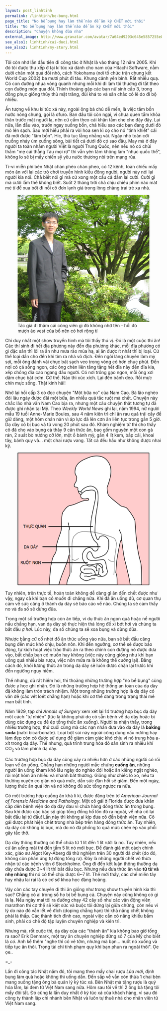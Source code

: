```yaml
---
layout: post_linhtinh
permalink: /linhtinh/be-bung.html
page_title: "No bể bụng hay làm thế nào để ăn kỳ CHẾT mới thôi"
title: "No bể bụng hay làm thế nào để ăn kỳ CHẾT mới thôi"
description: "Chuyện không đùa nha"
external_image: http://www.gravatar.com/avatar/7a64ed9293c645e5857255e8f2320a8d?s=292&abc=xyz
see_also1: linhtinh/cai-duoi.html
see_also2: linhtinh/my-story.html
---
```

Tôi còn nhớ lần đầu tiên đi công tác ở Nhật là vào tháng 12 năm 2005. Khi đó tôi được thu xếp ở tại kí túc xá dành cho nam của Hitachi Software, nằm dưới chân một quả đồi nhỏ, cách Yokohama (nơi tổ chức trận chung kết World Cup 2002) ba mươi phút đi tàu. Khung cảnh yên bình. Rất nhiều quạ. Có con đường nhựa vòng quanh nhưng mỗi khi đi làm tôi thường đi tắt theo con đường mòn qua đồi. Thỉnh thoảng gặp các bạn nữ sinh cấp 3, trong đồng phục giống thủy thủ mặt trăng, đùi khá to và săn chắc có lẽ do đi bộ nhiều.

Ấn tượng về khu kí túc xá này, ngoài ông bà chủ dễ mến, là việc tắm bồn nước nóng chung, gọi là ofuro. Ban đầu tôi còn ngại, vì chưa quen tắm khỏa thân trước mặt người lạ, nên cứ cầm theo cái khăn tắm che che đậy đậy. Lại nữa, lần đầu vào, trườn ngay xuống bồn, chả hiểu sao các bạn đang dưới đó mò lên sạch. Sau mới hiểu phải ra vòi hoa sen kì cọ cho nó "tinh khiết" cái đã mới được "lâm bồn". Hic, thủ tục lằng nhằng vãi. Ngày nhỏ toàn cởi truồng nhảy ùm xuống sông, bài tiết cả dưới đó có sao đâu. May mà ở đây người ta toàn nhầm người Việt là người Trung Quốc, nên nếu nó có chửi thầm "mẹ cái thằng Tàu mọi rợ" thì vẫn yên tâm không làm "nhục quốc thể", không lo sẽ bị mấy chiến sỹ yêu nước thương nòi trên mạng rủa.

Ti-vi miễn phí bên Nhật chán phẻo chán pheo, có 12 kênh, toàn chiếu mấy món ăn với lại các trò chơi truyền hình kiểu đông người, người này nói lại người kia nói. Chả biết nói gì mà cứ xong một câu cả đám lại cười. Cười gì mà cười lắm thế không biết. Suốt 2 tháng trời chả chịu chiếu phim nào mát mẻ tí để xua bớt đi nỗi cô đơn lạnh giá trong lòng chàng trai trẻ xa nhà.

<figure>
  <div class="img-container">
  <img src="/media/thi_onsite1.jpg" alt="Ảnh tôi"></img>
  </div>
  <figcaption>Tác giả đi thăm cái công viên gì đó không nhớ tên - hồi đó mượn áo vest của bố nên có hơi rộng tí</figcaption>
</figure>

Chỉ duy nhất một show truyền hình mà tôi thấy thú vị. Đó là một cuộc thi ăn! Các thí sinh đi hết địa phương này đến địa phương khác, mỗi địa phương có gì đặc sản thì lôi ra ăn như mưa rào mùa hạ, ai ăn được ít nhất thì bị loại. Cứ thế loại dần cho đến khi tìm ra nhà vô địch. Đến ngôi làng chuyên làm mỳ sợi, mỗi ông đánh vài chục bát sạch veo trong vòng có hơn chục phút. Đến nơi có cá sống ngon, các ông chén liên tằng tằng hết đĩa này đến đĩa kia, xếp chồng đĩa cao ngang đầu người. Có nơi trồng gạo ngon, mỗi ông xơi dăm chục bát cơm. Cứ thế. Nào thì xúc xích. Lại đến bánh dẻo. Rồi mực chín mực sống. Thật kinh hãi!

Nhớ lại hồi cấp 3 có đọc chuyện "Một bữa no" của Nam Cao. Bà lão nghèo đói lâu ngày được đãi một bữa, ăn nhiều quá tắc ruột mà chết. Chuyện này chắc lão nhà văn Nam Cao bịa ra, nhưng một câu chuyện thật tương tự đã được ghi nhận tại Mỹ. Theo _Weekly World News_ ghi lại, năm 1994, nữ người mẫu 19 tuổi Anne-Marie Boules, sau 4 năm kiên trì chỉ ăn rau quả trái cây để giữ dáng, một hôm chán nản vì áp lực đã lên cơn ăn liên tục trong gần 5 giờ. Dạ dày cô bị bục và tử vong 20 phút sau đó. Khám nghiệm tử thi cho thấy cô đã cho vào bụng cả thảy 9 cân thức ăn, bao gồm nguyên một con gà rán, 2 suất bò nướng cỡ lớn, một ổ bánh mỳ, gần 4 lít kem, bắp cải, khoai tây, bánh quy và... một chai rượu vang. Tất cả đều hầu như không được nhai kỹ.

<figure>
  <div class="img-container" data-src="/media/stomach.png" data-alt="Dạ dày">
  <noscript><img src="/media/stomach.png" alt="Dạ dày"></img></noscript>
  </div>
</figure>

Tuy nhiên, trên thực tế, hoàn toàn không dễ dàng gì ăn đến chết được như vậy, ngay cả khi bạn có _muốn_ đi chăng nữa. Khi đã ăn uống đủ, cơ quan thụ cảm về sức căng ở thành dạ dày sẽ báo cáo về não. Chúng ta sẽ cảm thấy no và đa số sẽ dừng đũa.

Trong một số trường hợp còn ăn tiếp, ví dụ thức ăn ngon quá hoặc nể người nấu chẳng hạn, van dạ dày sẽ thực hiện thả lỏng để xì bớt hơi và chúng ta bắt đầu _ợ hơi_. Lúc này, đa số chúng ta sẽ xoa bụng và dừng đũa.

Nhược bằng cứ cố nhét đồ ăn thức uống vào nữa, bạn sẽ bắt đầu căng bụng đến mức khó chịu, buồn nôn. Khi đến ngưỡng, cơ thể sẽ được báo động, tự kích hoạt việc trào thức ăn ra theo chính con đường nó được đưa vào, bất chấp bạn có muốn hay không (việc này cũng giống như khi bạn uống quá nhiều bia rượu, việc nôn mửa ra là không thể cưỡng lại). Bằng cách đó, khối lượng thức ăn trong dạ dày sẽ luôn được chặn lại trước khi đến ngưỡng nguy hiểm.

Thế nhưng, dù rất hiếm hoi, thi thoảng những trường hợp "no bể bụng" cũng được y học ghi nhận. Đó là những trường hợp hệ thống an toàn của dạ dày đã không làm tròn trách nhiệm. Một trong những trường hợp là dạ dày có vấn đề (các vết loét chẳng hạn) hoặc khi cơ thể đang trong trạng thái mê man bất tỉnh.

Năm 1929, tạp chí _Annals of Surgery_ xem xét lại 14 trường hợp bục dạ dày một cách "tự nhiên" (tức là không phải do có sẵn bệnh về dạ dày hoặc bị dùng các dụng cụ để ép tống thức ăn xuống). Người ta nhận thấy, trong nhiều trường hợp, thứ cuối cùng mà các nạn nhân đưa vào dạ dày là __baking soda__ (natri bicarbonate). Loại bột sủi này ngoài công dụng nấu nướng hay làm đẹp còn có được sử dụng để giảm cảm giác khó chịu vì nó trung hòa a-xít trong dạ dày. Thế nhưng, quá trình trung hòa đó sản sinh ra nhiều khí CO<sub>2</sub> và làm phình dạ dày.

Các trường hợp bục dạ dày cũng xảy ra nhiều hơn ở các những người có rối loạn về ăn uống. Chẳng hạn những người mắc chứng __cuồng ăn__, những người ăn uống kham khổ lâu ngày do nghèo đói hoặc ăn kiêng ngặt nghèo, rồi một hôm ăn nhiều và nhanh bất thường. Giống như chiếc lò xo, nếu ta thường xuyên co giãn nó quá mức, dần sức đàn hồi sẽ giảm. Đến một ngày, lượng thức ăn quá lớn và nó không đủ sức tống ngược ra nữa.

Có một trường hợp cuồng ăn khá li kì, được đăng trên tờ _American Journal of Forensic Medicine and Pathology_. Một cô gái ở Florida được đưa khẩn cấp đến bệnh viện do dạ dày đau vì chứa hàng đống thức ăn trong bụng. Sau khi được các bác sỹ giúp tống đống hổ lốn đó ra ngoài, về nhà cô lại bắt đầu lại từ đầu! Lần này thì không ai kịp đưa cô đến bệnh viện nữa. Cô gái được phát hiện chết trong nhà bếp trên hàng đống thức ăn. Tuy nhiên, dạ dày cô không bị bục, mà do nó đã phồng to quá mức chèn ép vào phổi gây tắc thở.

Dạ dày thông thường có thể chứa từ 1 lít đến 1  lít rưỡi là no. Tuy nhiên, nếu cứ ăn uống mãi thì đến tầm 5 lít nó mới bục. Để đánh giá một cách chính xác, giáo sư Algot Key-Åberg đã thử nghiệm trên 30 người đã chết (do đó, không còn phản ứng tự động tống ra). Đây là những người chết vô thừa nhận từ các bệnh viện ở Stockholme. Ông đi đến kết luận thông thường dạ dày chứa được 3~4 lít thì bắt đầu bục. Nhưng nếu đưa thức ăn vào __từ từ và nhẹ nhàng__ thì nó có thể chịu được 6~7 lít. Thế mới thấy, các chế miền tây hay nhậu lai rai là có cơ sở khoa học đàng hoàng.

Vậy còn các tay chuyên đi thi ăn giống như trong show truyền hình kia thì sao? Chẳng có ai trong số họ bị bể bụng cả. Chuyện này cũng không có gì là lạ. Nếu ngày mai tôi ra đường chạy 42 cây số như các vận động viên marathon thì cơ thể sẽ kiệt sức và buộc tôi dừng lại giữa chừng, còn nếu vì lý do nào đó vẫn lết về đích (doping chẳng hạn) thì khả năng chết không phải là thấp. Các thành tích đỉnh cao, ngoài việc cần có năng khiếu bẩm sinh, phải có chế độ tập luyện chuyên nghiệp và kiên trì.

Nhưng mà, rốt cuộc thì, dạ dày của các "thánh ăn" kia không bao giờ tống ra sao? Erik Denmark, một tay ăn chuyên nghiệp đứng số 7 của Mỹ cho biết là _có_. Anh kể thêm "nghe thì có vẻ tởm, nhưng mà bạn... nuốt nó xuống và tiếp tục ăn thôi. Trọng tài chỉ tính phạm quy khi bạn phun ra ngoài thôi". Ọe ọe..

=_-

Lần đi công tác Nhật năm đó, tôi mang theo mấy chai rượu _Lúa mới_, định bụng làm quà hoặc không thì uống dần. Đến sắp về vẫn còn thừa 1 chai bèn mang xuống tặng ông bà quản lý ký túc xá. Bên Nhật mà tặng rượu là quý hóa lắm, lại đem từ Việt Nam sang nữa. Hôm sau tôi về thì 2 ông bà tặng tôi mấy đôi tất. Đó cũng là lần duy nhất ở ký túc xá của khách hàng, vì sau đó công ty thành lập chi nhánh bên Nhật và luôn tự thuê nhà cho nhân viên từ Việt Nam sang.
